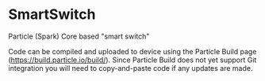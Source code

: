 # SmartSwitch
Particle (Spark) Core based "smart switch"

Code can be compiled and uploaded to device using the Particle Build page (https://build.particle.io/build/). Since Particle Build does not yet support Git integration you will need to copy-and-paste code if any updates are made.
